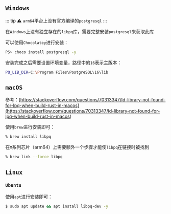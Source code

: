 
<p id="xcPJysR1mej5SdLsuZgcrP">

## `Windows`

</p>

<p id="jBEaz5PgHxbsZecRPuzG8h">

::: tip ⚠️
`arm64`平台上没有官方编译的`postgresql`
:::

</p>

<p id="tVekMjjN8tVBPXHpSZc3DE">

在`Windows`上没有独立存在的`libpq`库，需要完整安装`postgresql`来获取此库

</p>

<p id="kY2cyLfVcTqkRp6wHZJNyL">

可以使用`Chocolatey`进行安装：

</p>

<p id="hSCb2ggq8r1xV9mtuJHpob">

```Bash
PS> choco install postgresql -y
```


</p>

<p id="fPn3v3CUchSq7Tzo3VVyCq">

安装完成之后需要设置环境变量，路径中的`16`表示主版本：

</p>

<p id="9LjneuvZCjsJ4FKc6QoBV7">

```Bash
PQ_LIB_DIR=C:\Program Files\PostgreSQL\16\lib
```


</p>

<p id="vMET7Kh7RF3KcoT1oWEJBp">

## `macOS`

</p>

<p id="nHdx4zXAzxyenJ4GXJ8eRa">

参考：[https://stackoverflow.com/questions/70313347/ld-library-not-found-for-lpq-when-build-rust-in-macos](<https://stackoverflow.com/questions/70313347/ld-library-not-found-for-lpq-when-build-rust-in-macos>)

</p>

<p id="aY6NTkVsmhoHC39oN13Jhc">

使用`brew`进行安装即可：

</p>

<p id="m1pMLE9d7hks4R6iJUxwSr">

```Bash
% brew install libpq
```


</p>

<p id="iN7rNX7gtrJ3FBwTQ9afra">

在`M`系列芯片（arm64）上需要额外一个步骤才能使`libpq`在链接时被找到

</p>

<p id="rondPPxdQHDWgbVdLYu17N">

```Bash
% brew link --force libpq
```


</p>

<p id="xp1GknW5RmiBKQgY2t95h1">

## `Linux`

</p>

<p id="gCh7uBdZBdN81GFM3eCc4K">

### `Ubuntu`

</p>

<p id="Qftzfe5FqfDRCHBEiSBXK">

使用`apt`进行安装即可：

</p>

<p id="m2s4XoW2Zi9bsvgA6YwzSy">

```Bash
$ sudo apt update && apt install libpq-dev -y
```


</p>

<p id="7NKcjpAYVf6phHhyCjGXM2">



</p>
